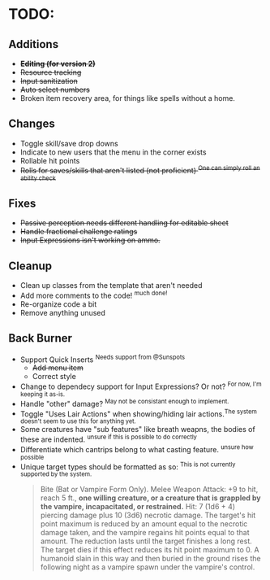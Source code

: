 # TODO:

## Additions
- ~~**Editing (for version 2)**~~
- ~~Resource tracking~~
- ~~Input sanitization~~
- ~~Auto select numbers~~
- Broken item recovery area, for things like spells without a home.

## Changes
- Toggle skill/save drop downs
- Indicate to new users that the menu in the corner exists
- Rollable hit points
- ~~Rolls for saves/skills that aren't listed (not proficient) <sup>One can simply roll an ability check</sup>~~

  
## Fixes
- ~~Passive perception needs different handling for editable sheet~~
- ~~Handle fractional challenge ratings~~
- ~~Input Expressions isn't working on ammo.~~

## Cleanup
- Clean up classes from the template that aren't needed
- Add more comments to the code! <sup>much done!</sup>
- Re-organize code a bit
- Remove anything unused

## Back Burner
- Support Quick Inserts <sup>Needs support from @Sunspots</sup>
  - ~~Add menu item~~
  - Correct style
- Change to dependecy support for Input Expressions? Or not? <sup>For now, I'm keeping it as-is.</sup>
- Handle "other" damage? <sup>May not be consistant enough to implement.</sup>
- Toggle "Uses Lair Actions" when showing/hiding lair actions.<sup>The system doesn't seem to use this for anything yet.</sup>
- Some creatures have "sub features" like breath weapns, the bodies of these are indented. <sup>unsure if this is possible to do correctly</sup>
- Differentiate which cantrips belong to what casting feature. <sup>unsure how possible</sup>
- Unique target types should be formatted as so: <sup>This is not currently supported by the system.</sup>
	> Bite (Bat or Vampire Form Only). Melee Weapon Attack: +9 to hit, reach 5 ft., **one willing creature, or a creature that is grappled by the vampire, incapacitated, or restrained.** Hit: 7 (1d6 + 4) piercing damage plus 10 (3d6) necrotic damage. The target's hit point maximum is reduced by an amount equal to the necrotic damage taken, and the vampire regains hit points equal to that amount. The reduction lasts until the target finishes a long rest. The target dies if this effect reduces its hit point maximum to 0. A humanoid slain in this way and then buried in the ground rises the following night as a vampire spawn under the vampire's control.
